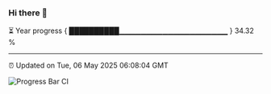 ### Hi there 👋

⏳ Year progress { ██████████▁▁▁▁▁▁▁▁▁▁▁▁▁▁▁▁▁▁▁▁ } 34.32 %

---

⏰ Updated on Tue, 06 May 2025 06:08:04 GMT

![Progress Bar CI](https://github.com/liununu/liununu/workflows/Progress%20Bar%20CI/badge.svg)
